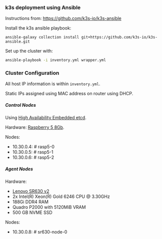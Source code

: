 ### k3s deployment using Ansible

Instructions from: https://github.com/k3s-io/k3s-ansible

Install the k3s ansible playbook:

```
ansible-galaxy collection install git+https://github.com/k3s-io/k3s-ansible.git
```

Set up the cluster with:

```bash
ansible-playbook -i inventory.yml wrapper.yml
```

### Cluster Configuration

All host IP information is within `inventory.yml`.

Static IPs assigned using MAC address on router using DHCP.

##### Control Nodes
Using [High Availability Embedded etcd](https://docs.k3s.io/datastore/ha-embedded).

Hardware: [Raspberry 5 8Gb](https://www.raspberrypi.com/products/raspberry-pi-5/).

Nodes:
- 10.30.0.4:  # rasp5-0
- 10.30.0.5:  # rasp5-1
- 10.30.0.6:  # rasp5-2

##### Agent Nodes

Hardware: 
- [Lenovo SR630 v2](https://lenovopress.lenovo.com/lp1391-thinksystem-sr630-v2-server)
- 2x Intel(R) Xeon(R) Gold 6246 CPU @ 3.30GHz
- 188Gi DDR4 RAM
- Quadro P2000 with 5120MiB VRAM
- 500 GB NVME SSD

Nodes:
- 10.30.0.8: # sr630-node-0
